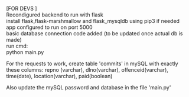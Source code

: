 [FOR DEVS ]  
Recondigured backend to run with flask  
install flask,flask-marshmallow and flask_mysqldb using pip3 if needed  
app configured to run on port 5000  
basic database connection code added (to be updated once actual db is made)  
run cmd:   
python main.py  

For the requests to work, create table 'commits' in mySQL with exactly these columns:
repno (varchar), dlno(varchar), offenceid(varchar), time(date), location(varchar), paid(boolean)
  
Also update the mySQL password and database in the file 'main.py'  